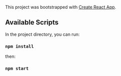 This project was bootstrapped with [Create React App](https://github.com/facebook/create-react-app).

## Available Scripts

In the project directory, you can run:

### `npm install`

then:

### `npm start`



